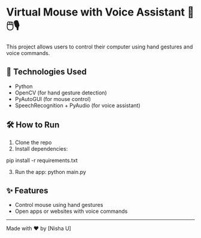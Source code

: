 # Virtual Mouse with Voice Assistant 🎯🖱️🎙️

This project allows users to control their computer using hand gestures and voice commands.

## 🔧 Technologies Used
- Python
- OpenCV (for hand gesture detection)
- PyAutoGUI (for mouse control)
- SpeechRecognition + PyAudio (for voice assistant)

## 🛠️ How to Run
1. Clone the repo
2. Install dependencies:

pip install -r requirements.txt


3. Run the app:
python main.py


## ✨ Features
- Control mouse using hand gestures
- Open apps or websites with voice commands

---

Made with ❤️ by [Nisha U]